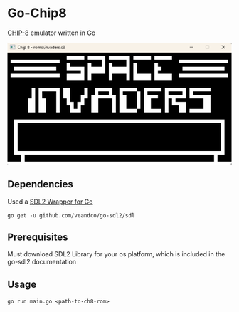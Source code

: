 
# Go-Chip8

[CHIP-8](https://en.wikipedia.org/wiki/CHIP-8) emulator written in Go

![chip8](chip8.png)

## Dependencies

Used a [SDL2 Wrapper for Go](https://github.com/veandco/go-sdl2)

```
go get -u github.com/veandco/go-sdl2/sdl
```

## Prerequisites

Must download SDL2 Library for your os platform, which is included in the go-sdl2 documentation

## Usage

```
go run main.go <path-to-ch8-rom>
```


